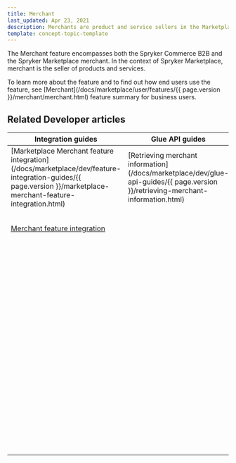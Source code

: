 ```yaml
---
title: Merchant
last_updated: Apr 23, 2021
description: Merchants are product and service sellers in the Marketplace.
template: concept-topic-template
---
```


The  Merchant feature encompasses both the Spryker Commerce B2B and the Spryker Marketplace merchant. In the context of Spryker Marketplace, merchant is the seller of products and services.

To learn more about the feature and to find out how end users use the feature, see [Merchant](/docs/marketplace/user/features/{{ page.version }}/merchant/merchant.html) feature summary for business users.

## Related Developer articles


|Integration guides  |Glue API guides  |Data import  |
|---------|---------|---------|
|[Marketplace Merchant feature integration](/docs/marketplace/dev/feature-integration-guides/{{ page.version }}/marketplace-merchant-feature-integration.html)     |[Retrieving merchant information](/docs/marketplace/dev/glue-api-guides/{{ page.version }}/retrieving-merchant-information.html)         | [File details: merchant.csv](/docs/marketplace/dev/data-import/{{ page.version }}/file-details-merchant-csv.html)        |
|[Merchant feature integration](https://documentation.spryker.com/2021080/docs/merchant-feature-integration)     |         | [File details: merchant_profile.csv](/docs/marketplace/dev/data-import/{{ page.version }}/file-details-merchant-profile-csv.html)        |
|     |         | [File details: merchant_profile_address.csv](/docs/marketplace/dev/data-import/{{ page.version }}/file-details-merchant-profile-address-csv.html)        |
|     |         | [File details: merchant_open_hours_week_day_schedule.csv](/docs/marketplace/dev/data-import/{{ page.version }}/file-details-merchant-open-hours-week-day-schedule-csv.html)        |
|     |         | [File details: merchant_open_hours_date_schedule.csv](/docs/marketplace/dev/data-import/{{ page.version }}/file-details-merchant-open-hours-date-schedule-csv.html)        |
|     |         |[File details: merchant_stock.csv](/docs/marketplace/dev/data-import/{{ page.version }}/file-details-merchant-stock-csv.html)         |
|     |         | [File details: merchant_store.csv](/docs/marketplace/dev/data-import/{{ page.version }}/file-details-merchant-store-csv.html)        |
